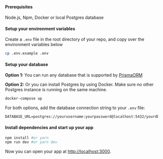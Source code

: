 #### Prerequisites
Node.js, Npm, Docker or local Postgres database
#### Setup your environment variables
Create a `.env` file in the root directory of your repo, and copy over the environment variables below
```bash
cp .env.example .env
```

#### Setup your database
**Option 1:** You can run any database that is supported by [PrismaORM](https://www.prisma.io/)

**Option 2:** Or you can install Postgres by using Docker. Make sure no other Postgres instance is running on the same machine.
```bash
docker-compose up
```
For both options, add the database connection string to your `.env` file:
```dotenv
DATABASE_URL=postgres://yourusername:yourpassword@localhost:5432/yourdb
```

#### Install dependencies and start up your app
```bash
npm install #or yarn
npm run dev #or yarn dev
```
Now you can open your app at [http://localhost:3000](http://localhost:3000).

